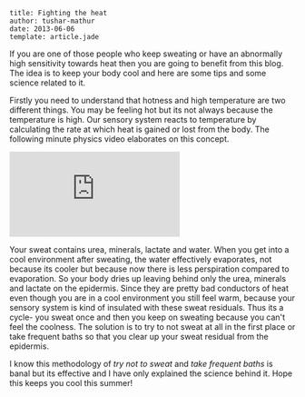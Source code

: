 ```metadata
title: Fighting the heat
author: tushar-mathur
date: 2013-06-06
template: article.jade
```

If you are one of those people who keep sweating or have an abnormally high sensitivity towards heat then you are going to benefit from this blog. The idea is to keep your body cool and here are some tips and some science related to it.

Firstly you need to understand that hotness and high temperature are two different things. You may be feeling hot but its not always because the temperature is high. Our sensory system reacts to temperature by calculating the rate at which heat is gained or lost from the body. The following minute physics video elaborates on this concept.


<iframe class='youtube' src="http://www.youtube.com/embed/yXT012us9ng" frameborder="0" allowfullscreen></iframe>  

    
Your sweat contains urea, minerals, lactate and water. When you get into a cool environment after sweating, the water effectively evaporates, not because its cooler but because now there is less perspiration compared to evaporation. So your body dries up leaving behind only the urea, minerals and lactate on the epidermis. Since they are pretty bad conductors of heat even though you are in a cool environment you still feel warm, because your sensory system is kind of insulated with these sweat residuals. Thus its a cycle- you sweat once and then you keep on sweating because you can't feel the coolness. The solution is to try to not sweat at all in the first place or take frequent baths so that you clear up your sweat residual from the epidermis.

I know this methodology of _try not to sweat_ and _take frequent baths_ is banal but its effective and I have only explained the science behind it. Hope this keeps you cool this summer!